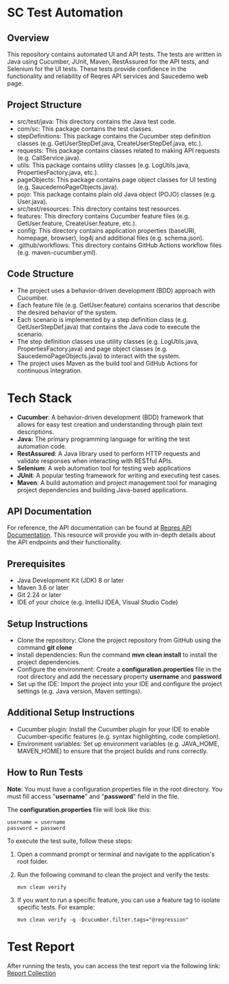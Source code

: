# SC Test Automation

## Overview

This repository contains automated UI and API tests.
The tests are written in Java using Cucumber, JUnit, Maven, RestAssured for the API tests, and Selenium for the UI tests.
These tests provide confidence in the functionality and reliability of Reqres API services and Saucedemo web page.

## Project Structure

* src/test/java: This directory contains the Java test code.
* com/sc: This package contains the test classes.
* stepDefinitions: This package contains the Cucumber step definition classes (e.g. GetUserStepDef.java, CreateUserStepDef.java, etc.).
* requests: This package contains classes related to making API requests (e.g. CallService.java).
* utils: This package contains utility classes (e.g. LogUtils.java, PropertiesFactory.java, etc.).
* pageObjects: This package contains page object classes for UI testing (e.g. SaucedemoPageObjects.java).
* pojo: This package contains plain old Java object (POJO) classes (e.g. User.java).
* src/test/resources: This directory contains test resources.
* features: This directory contains Cucumber feature files (e.g. GetUser.feature, CreateUser.feature, etc.).
* config: This directory contains application properties (baseURI, homepage, browser), log4j and additional files (e.g. schema.json).
* .github/workflows: This directory contains GitHub Actions workflow files (e.g. maven-cucumber.yml).

## Code Structure

* The project uses a behavior-driven development (BDD) approach with Cucumber.
* Each feature file (e.g. GetUser.feature) contains scenarios that describe the desired behavior of the system.
* Each scenario is implemented by a step definition class (e.g. GetUserStepDef.java) that contains the Java code to execute the scenario.
* The step definition classes use utility classes (e.g. LogUtils.java, PropertiesFactory.java) and page object classes (e.g. SaucedemoPageObjects.java) to interact with the system.
* The project uses Maven as the build tool and GitHub Actions for continuous integration.

# Tech Stack

* **Cucumber**: A behavior-driven development (BDD) framework that allows for easy test creation and understanding through plain text descriptions.
* **Java:** The primary programming language for writing the test automation code.
* **RestAssured**: A Java library used to perform HTTP requests and validate responses when interacting with RESTful APIs.
* **Selenium**: A web automation tool for testing web applications
* **JUnit**: A popular testing framework for writing and executing test cases.
* **Maven**: A build automation and project management tool for managing project dependencies and building Java-based applications.

## API Documentation

For reference, the API documentation can be found at [Reqres API Documentation](https://reqres.in/).
This resource will provide you with in-depth details about the API endpoints and their functionality.

## Prerequisites

* Java Development Kit (JDK) 8 or later
* Maven 3.6 or later
* Git 2.24 or later
* IDE of your choice (e.g. IntelliJ IDEA, Visual Studio Code)

## Setup Instructions

* Clone the repository: Clone the project repository from GitHub using the command **git clone <repository-url>**
* Install dependencies: Run the command **mvn clean install** to install the project dependencies.
* Configure the environment: Create a **configuration.properties** file in the root directory and add the necessary property **username** and **password**
* Set up the IDE: Import the project into your IDE and configure the project settings (e.g. Java version, Maven settings).

## Additional Setup Instructions

* Cucumber plugin: Install the Cucumber plugin for your IDE to enable Cucumber-specific features (e.g. syntax highlighting, code completion).
* Environment variables: Set up environment variables (e.g. JAVA_HOME, MAVEN_HOME) to ensure that the project builds and runs correctly.

## How to Run Tests
**Note**:
You must have a configuration.properties file in the root directory. You must fill access "**username**" and "**password**" field in the file.

The **configuration.properties** file will look like this:
```configuration.properties
username = username
password = password
```

To execute the test suite, follow these steps:

1. Open a command prompt or terminal and navigate to the application's root folder.
2. Run the following command to clean the project and verify the tests:

   `mvn clean verify`
3. If you want to run a specific feature, you can use a feature tag to isolate specific tests. For example:

   `mvn clean verify -q -Dcucumber.filter.tags="@regression"`

# Test Report

After running the tests, you can access the test report via the following link: [Report Collection](https://reports.cucumber.io/report-collections/6af05a4a-c05b-49f8-9cc8-c6648297a8dc)

